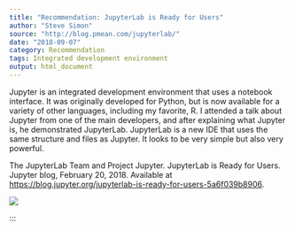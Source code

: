 ```yaml
---
title: "Recommendation: JupyterLab is Ready for Users"
author: "Steve Simon"
source: "http://blog.pmean.com/jupyterlab/"
date: "2018-09-07"
category: Recommendation
tags: Integrated development environment
output: html_document
---
```


Jupyter is an integrated development environment that uses a notebook
interface. It was originally developed for Python, but is now available
for a variety of other languages, including my favorite, R. I attended a
talk about Jupyter from one of the main developers, and after explaining
what Jupyter is, he demonstrated JupyterLab. JupyterLab is a new IDE
that uses the same structure and files as Jupyter. It looks to be very
simple but also very powerful.

<!---More--->

The JupyterLab Team and Project Jupyter. JupyterLab is Ready for Users.
Jupyter blog, February 20, 2018. Available at
<https://blog.jupyter.org/jupyterlab-is-ready-for-users-5a6f039b8906>.

![](../../images/jupyterlab01.png)


:::

